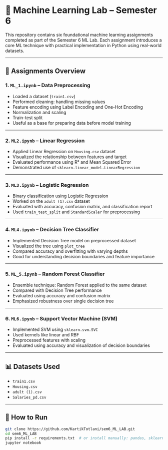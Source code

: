 # 🧠 Machine Learning Lab – Semester 6

This repository contains six foundational machine learning assignments completed as part of the Semester 6 ML Lab. Each assignment introduces a core ML technique with practical implementation in Python using real-world datasets.

---

## 📁 Assignments Overview

### 1. `ML_1.ipynb` – Data Preprocessing
- Loaded a dataset (`train1.csv`)
- Performed cleaning: handling missing values
- Feature encoding using Label Encoding and One-Hot Encoding
- Normalization and scaling
- Train-test split
- Useful as a base for preparing data before model training

---

### 2. `ML2.ipynb` – Linear Regression
- Applied Linear Regression on `Housing.csv` dataset
- Visualized the relationship between features and target
- Evaluated performance using R² and Mean Squared Error
- Demonstrated use of `sklearn.linear_model.LinearRegression`

---

### 3. `ML3.ipynb` – Logistic Regression
- Binary classification using Logistic Regression
- Worked on the `adult (1).csv` dataset
- Evaluated with accuracy, confusion matrix, and classification report
- Used `train_test_split` and `StandardScaler` for preprocessing

---

### 4. `ML4.ipynb` – Decision Tree Classifier
- Implemented Decision Tree model on preprocessed dataset
- Visualized the tree using `plot_tree`
- Compared accuracy and overfitting with varying depths
- Good for understanding decision boundaries and feature importance

---

### 5. `ML_5.ipynb` – Random Forest Classifier
- Ensemble technique: Random Forest applied to the same dataset
- Compared with Decision Tree performance
- Evaluated using accuracy and confusion matrix
- Emphasized robustness over single decision tree

---

### 6. `ML6.ipynb` – Support Vector Machine (SVM)
- Implemented SVM using `sklearn.svm.SVC`
- Used kernels like linear and RBF
- Preprocessed features with scaling
- Evaluated using accuracy and visualization of decision boundaries

---

## 📊 Datasets Used
- `train1.csv`
- `Housing.csv`
- `adult (1).csv`
- `Salaries_pd.csv`

---

## 🚀 How to Run

```bash
git clone https://github.com/KartikTotlani/sem6_ML_LAB.git
cd sem6_ML_LAB
pip install -r requirements.txt  # or install manually: pandas, sklearn, matplotlib, seaborn, jupyter
jupyter notebook
